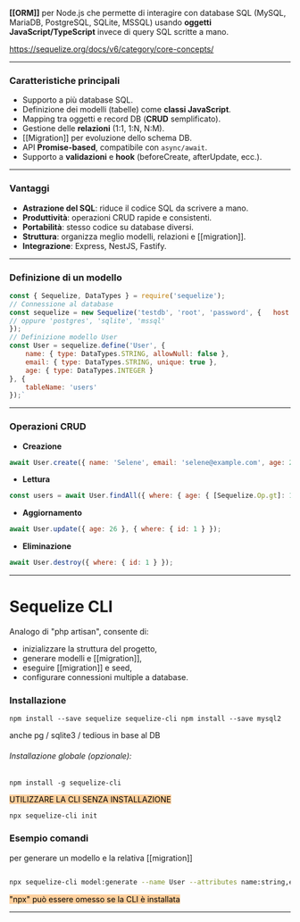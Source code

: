 **[[ORM]]** per Node.js che permette di interagire con database SQL (MySQL, MariaDB, PostgreSQL, SQLite, MSSQL) usando **oggetti JavaScript/TypeScript** invece di query SQL scritte a mano.


https://sequelize.org/docs/v6/category/core-concepts/

---
### Caratteristiche principali

- Supporto a più database SQL.
- Definizione dei modelli (tabelle) come **classi JavaScript**.
- Mapping tra oggetti e record DB (**CRUD** semplificato).
- Gestione delle **relazioni** (1:1, 1:N, N:M).
- [[Migration]] per evoluzione dello schema DB.
- API **Promise-based**, compatibile con `async/await`.
- Supporto a **validazioni** e **hook** (beforeCreate, afterUpdate, ecc.).

---
### Vantaggi

- **Astrazione del SQL**: riduce il codice SQL da scrivere a mano.
- **Produttività**: operazioni CRUD rapide e consistenti.
- **Portabilità**: stesso codice su database diversi.
- **Struttura**: organizza meglio modelli, relazioni e [[migration]].
- **Integrazione**: Express, NestJS, Fastify.

---
### Definizione di un modello

``` js
const { Sequelize, DataTypes } = require('sequelize');  
// Connessione al database 
const sequelize = new Sequelize('testdb', 'root', 'password', {   host: 'localhost',   dialect: 'mysql' 
// oppure 'postgres', 'sqlite', 'mssql' 
});  
// Definizione modello User 
const User = sequelize.define('User', {   
	name: { type: DataTypes.STRING, allowNull: false },   
	email: { type: DataTypes.STRING, unique: true },   
	age: { type: DataTypes.INTEGER } 
}, {   
	tableName: 'users' 
});`
```

---
### Operazioni CRUD

- **Creazione**

``` js
await User.create({ name: 'Selene', email: 'selene@example.com', age: 25 });
```

- **Lettura**

``` js
const users = await User.findAll({ where: { age: { [Sequelize.Op.gt]: 18 } } });`
```


- **Aggiornamento**

``` js
await User.update({ age: 26 }, { where: { id: 1 } });
```

- **Eliminazione**

``` js 
await User.destroy({ where: { id: 1 } });
```

---
# Sequelize CLI

Analogo di "php artisan", consente di:
- inizializzare la struttura del progetto,
- generare modelli e [[migration]],
- eseguire [[migration]] e seed,
- configurare connessioni multiple a database.

### Installazione

`npm install --save sequelize sequelize-cli npm install --save mysql2   `

anche pg / sqlite3 / tedious in base al DB

###### Installazione globale (opzionale):

`npm install -g sequelize-cli`


<mark style="background: #FFB86CA6;">UTILIZZARE LA CLI SENZA INSTALLAZIONE</mark>
``` bash
npx sequelize-cli init
```

### Esempio comandi

per generare un modello e la relativa [[migration]]

``` bash

npx sequelize-cli model:generate --name User --attributes name:string,email:string

```

<mark style="background: #FFB86CA6;">"npx" può essere omesso se la CLI è installata</mark>

---
